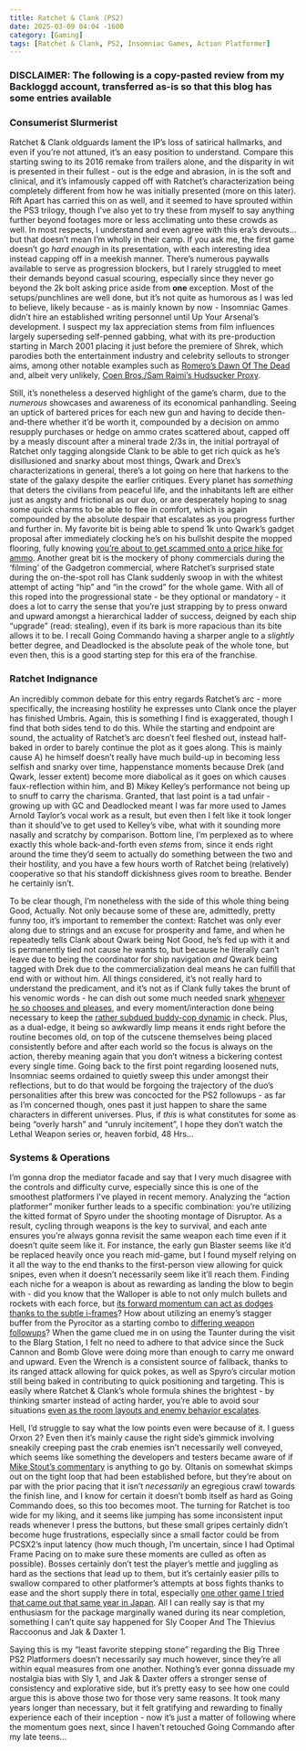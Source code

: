 ```yaml
---
title: Ratchet & Clank (PS2)
date: 2025-03-09 04:04 -1600
category: [Gaming]
tags: [Ratchet & Clank, PS2, Insomniac Games, Action Platformer]
---
```


### DISCLAIMER: The following is a copy-pasted review from my Backloggd account, transferred as-is so that this blog has some entries available

### **Consumerist Slurmerist**

Ratchet & Clank oldguards lament the IP’s loss of satirical hallmarks, and even if you’re not attuned, it’s an easy position to understand. Compare this starting swing to its 2016 remake from trailers alone, and the disparity in wit is presented in their fullest - out is the edge and abrasion, in is the soft and clinical, and it’s infamously capped off with Ratchet’s characterization being completely different from how he was initially presented (more on this later). Rift Apart has carried this on as well, and it seemed to have sprouted within the PS3 trilogy, though I’ve also yet to try these from myself to say anything further beyond footages more or less acclimating unto these crowds as well. In most respects, I understand and even agree with this era’s devouts… but that doesn’t mean I’m wholly in their camp. If you ask me, the first game doesn’t go *hard enough* in its presentation, with each interesting idea instead capping off in a meekish manner. There’s numerous paywalls available to serve as progression blockers, but I rarely struggled to meet their demands beyond casual scouring, especially since they never go beyond the 2k bolt asking price aside from **one** exception. Most of the setups/punchlines are well done, but it’s not quite as humorous as I was led to believe, likely because - as is mainly known by now - Insomniac Games didn’t hire an established writing personnel until Up Your Arsenal’s development. I suspect my lax appreciation stems from film influences largely superseding self-penned gabbing, what with its pre-production starting in March 2001 placing it just before the premiere of Shrek, which parodies both the entertainment industry and celebrity sellouts to stronger aims, among other notable examples such as [Romero’s Dawn Of The Dead](https://www.americanpopularculture.com/journal/articles/fall_2002/harper.htm) and, albeit very unlikely, [Coen Bros./Sam Raimi’s Hudsucker Proxy](https://youtu.be/mg2N0dOb_jM?t=11). 

Still, it’s nonetheless a deserved highlight of the game’s charm, due to the *numerous* showcases and awareness of its economical panhandling. Seeing an uptick of bartered prices for each new gun and having to decide then-and-there whether it’d be worth it, compounded by a decision on ammo resupply purchases or hedge on ammo crates scattered about, capped off by a measly discount after a mineral trade 2/3s in, the initial portrayal of Ratchet only tagging alongside Clank to be able to get rich quick as he’s disillusioned and snarky about most things, Qwark and Drex’s characterizations in general, there’s a lot going on here that harkens to the state of the galaxy despite the earlier critiques. Every planet has *something* that deters the civilians from peaceful life, and the inhabitants left are either just as angsty and frictional as our duo, or are desperately hoping to snag some quick charms to be able to flee in comfort, which is again compounded by the absolute despair that escalates as you progress further and further in. My favorite bit is being able to spend 1k unto Qwark’s gadget proposal after immediately clocking he’s on his bullshit despite the mopped flooring, fully knowing [you’re about to get scammed onto a price hike for ammo](https://streamable.com/yboqk1). Another great bit is the mockery of phony commercials during the ‘filming’ of the Gadgetron commercial, where Ratchet’s surprised state during the on-the-spot roll has Clank suddenly swoop in with the whitest attempt of acting “hip” and “in the crowd” for the whole game. With all of this roped into the progressional state - be they optional or mandatory - it does a lot to carry the sense that you’re just strapping by to press onward and upward amongst a hierarchical ladder of success, deigned by each ship “upgrade” (read: stealing), even if its bark is more rapacious than its bite allows it to be. I recall Going Commando having a sharper angle to a *slightly* better degree, and Deadlocked is the absolute peak of the whole tone, but even then, this is a good starting step for this era of the franchise. 

### **Ratchet Indignance**

An incredibly common debate for this entry regards Ratchet’s arc - more specifically, the increasing hostility he expresses unto Clank once the player has finished Umbris. Again, this is something I find is exaggerated, though I find that both sides tend to do this. While the starting and endpoint are sound, the actuality of Ratchet’s arc doesn’t feel fleshed out, instead half-baked in order to barely continue the plot as it goes along. This is mainly cause A) he himself doesn’t really have much build-up in becoming less selfish and snarky over time, happenstance moments because Drek (and Qwark, lesser extent) become more diabolical as it goes on which causes faux-reflection within him, and B) Mikey Kelley’s performance not being up to snuff to carry the charisma. Granted, that last point is a tad unfair - growing up with GC and Deadlocked meant I was far more used to James Arnold Taylor’s vocal work as a result, but even then I felt like it took longer than it should’ve to get used to Kelley’s vibe, what with it sounding more nasally and scratchy by comparison. Bottom line, I’m perplexed as to where exactly this whole back-and-forth even *stems* from, since it ends right around the time they’d seem to actually do something between the two and their hostility, and you have a few hours worth of Ratchet being (relatively) cooperative so that his standoff dickishness gives room to breathe. Bender he certainly isn’t.

To be clear though, I’m nonetheless with the side of this whole thing being Good, Actually. Not only because some of these are, admittedly, pretty funny too, it’s important to remember the context: Ratchet was only ever along due to strings and an excuse for prosperity and fame, and when he repeatedly tells Clank about Qwark being Not Good, he’s fed up with it and is permanently tied not cause he wants to, but because he literally can’t leave due to being the coordinator for ship navigation *and* Qwark being tagged with Drek due to the commercialization deal means he can fulfill that end with or without him. All things considered, it’s not really hard to understand the predicament, and it’s not as if Clank fully takes the brunt of his venomic words - he can dish out some much needed snark [whenever he so chooses and pleases](https://i.postimg.cc/KGqD1N82/Base-Profile-2024-11-15-17-00-03-11-DVR-0001.png), and every moment/interaction done being necessary to keep the [rather subdued buddy-cop dynamic](https://www.gamesradar.com/we-made-a-four-page-manual-on-crate-stacking-ratchet-and-clanks-creators-on-the-lessons-of-their-15-year-success-story/) in check. Plus, as a dual-edge, it being so awkwardly limp means it ends right before the routine becomes old, on top of the cutscene themselves being placed consistently before and after each world so the focus is always on the action, thereby meaning again that you don’t witness a bickering contest every single time. Going back to the first point regarding loosened nuts, Insomniac seems ordained to quietly sweep this under amongst their reflections, but to do that would be forgoing the trajectory of the duo’s personalities after this brew was concocted for the PS2 followups - as far as I’m concerned though, ones past it just happen to share the same characters in different universes. Plus, if *this* is what constitutes for some as being “overly harsh” and “unruly incitement”, I hope they don’t watch the Lethal Weapon series or, heaven forbid, 48 Hrs…

### **Systems & Operations**

I’m gonna drop the mediator facade and say that I very much disagree with the controls and difficulty curve, especially since this is one of the smoothest platformers I’ve played in recent memory. Analyzing the “action platformer” moniker further leads to a specific combination: you’re utilizing the kitted format of Spyro under the shooting montage of Disruptor. As a result, cycling through weapons is the key to survival, and each ante ensures you’re always gonna revisit the same weapon each time even if it doesn’t quite seem like it. For instance, the early gun Blaster seems like it’d be replaced heavily once you reach mid-game, but I found myself relying on it all the way to the end thanks to the first-person view allowing for quick snipes, even when it doesn’t necessarily seem like it’ll reach them. Finding each niche for a weapon is about as rewarding as landing the blow to begin with - did you know that the Walloper is able to not only mulch bullets and rockets with each force, but [its forward momentum can act as dodges thanks to the subtle i-frames](https://streamable.com/g4zu9f)? How about utilizing an enemy’s stagger buffer from the Pyrocitor as a starting combo to [differing weapon followups](https://streamable.com/lrkiq0)? When the game clued me in on using the Taunter during the visit to the Blarg Station, I felt no need to adhere to that advice since the Suck Cannon and Bomb Glove were doing more than enough to carry me onward and upward. Even the Wrench is a consistent source of fallback, thanks to its ranged attack allowing for quick pokes, as well as Spyro’s circular motion still being baked in contributing to quick positioning and targeting. This is easily where Ratchet & Clank’s whole formula shines the brightest - by thinking smarter instead of acting harder, you’re able to avoid sour situations [even as the room layouts and enemy behavior escalates](https://streamable.com/otivnq). 

Hell, I’d struggle to say what the low points even were because of it. I guess Orxon 2? Even then it’s mainly cause the right side’s gimmick involving sneakily creeping past the crab enemies isn’t necessarily well conveyed, which seems like something the developers and testers became aware of if [Mike Stout’s commentary](https://youtube.com/playlist?list=PLWAmSaDRzvF1nbOe4dNgEmD3eWeyT5g--) is anything to go by. Oltanis on somewhat skimps out on the tight loop that had been established before, but they’re about on par with the prior pacing that it isn’t *necessarily* an egregious crawl towards the finish line, and I know for certain it doesn’t bomb itself as hard as Going Commando does, so this too becomes moot. The turning for Ratchet is too wide for my liking, and it seems like jumping has some inconsistent input reads whenever I press the buttons, but these small gripes certainly didn’t become huge frustrations, especially since a small factor could be from PCSX2’s input latency (how much though, I’m uncertain, since I had Optimal Frame Pacing on to make sure these moments are culled as often as possible). Bosses certainly don’t test the player’s mettle and juggling as hard as the sections that lead up to them, but it’s certainly easier pills to swallow compared to other platformer’s attempts at boss fights thanks to ease and the short supply there in total, especially [one other game I tried that came out that same year in Japan](https://backloggd.com/u/BlazingWaters/review/964000/). All I can really say is that my enthusiasm for the package marginally waned during its near completion, something I can’t quite say happened for Sly Cooper And The Thievius Raccoonus and Jak & Daxter 1. 

Saying this is my “least favorite stepping stone” regarding the Big Three PS2 Platformers doesn’t necessarily say much however, since they’re all within equal measures from one another. Nothing’s ever gonna dissuade my nostalgia bias with Sly 1, and Jak & Daxter offers a stronger sense of consistency and explorative side, but it’s pretty easy to see how one could argue this is above those two for those very same reasons. It took many years longer than necessary, but it felt gratifying and rewarding to finally experience each of their inception - now it’s just a matter of following where the momentum goes next, since I haven't retouched Going Commando after my late teens... 